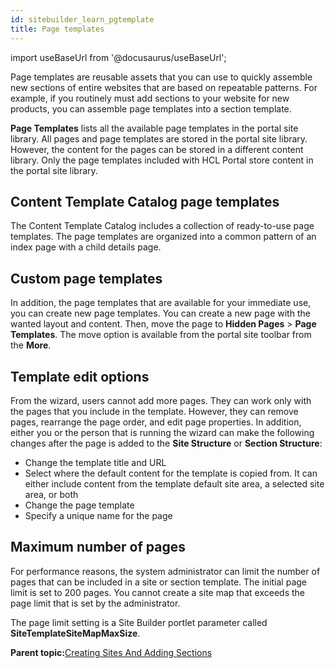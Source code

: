 ```yaml
---
id: sitebuilder_learn_pgtemplate
title: Page templates
---
```

import useBaseUrl from '@docusaurus/useBaseUrl';



Page templates are reusable assets that you can use to quickly assemble new sections of entire websites that are based on repeatable patterns. For example, if you routinely must add sections to your website for new products, you can assemble page templates into a section template.

**Page Templates** lists all the available page templates in the portal site library. All pages and page templates are stored in the portal site library. However, the content for the pages can be stored in a different content library. Only the page templates included with HCL Portal store content in the portal site library.

## Content Template Catalog page templates

The Content Template Catalog includes a collection of ready-to-use page templates. The page templates are organized into a common pattern of an index page with a child details page.

## Custom page templates

In addition, the page templates that are available for your immediate use, you can create new page templates. You can create a new page with the wanted layout and content. Then, move the page to **Hidden Pages** \> **Page Templates**. The move option is available from the portal site toolbar from the **More**.

## Template edit options

From the wizard, users cannot add more pages. They can work only with the pages that you include in the template. However, they can remove pages, rearrange the page order, and edit page properties. In addition, either you or the person that is running the wizard can make the following changes after the page is added to the **Site Structure** or **Section Structure**:

-   Change the template title and URL
-   Select where the default content for the template is copied from. It can either include content from the template default site area, a selected site area, or both
-   Change the page template
-   Specify a unique name for the page

## Maximum number of pages

For performance reasons, the system administrator can limit the number of pages that can be included in a site or section template. The initial page limit is set to 200 pages. You cannot create a site map that exceeds the page limit that is set by the administrator.

The page limit setting is a Site Builder portlet parameter called **SiteTemplateSiteMapMaxSize**.

**Parent topic:**[Creating Sites And Adding Sections](sitebuilder_using_creating_sites.md)

